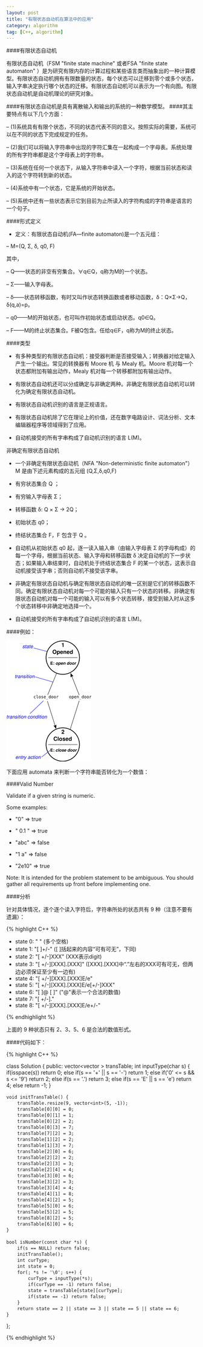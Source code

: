 ```yaml
---
layout: post
title: "有限状态自动机在算法中的应用"
category: algorithm
tag: [C++, algorithm]
---
```


####有限状态自动机

有限状态自动机（FSM "finite state machine" 或者FSA "finite state automaton" ）是为研究有限内存的计算过程和某些语言类而抽象出的一种计算模型。有限状态自动机拥有有限数量的状态，每个状态可以迁移到零个或多个状态，输入字串决定执行哪个状态的迁移。有限状态自动机可以表示为一个有向图。有限状态自动机是自动机理论的研究对象。

####有限状态自动机是具有离散输入和输出的系统的一种数学模型。
####其主要特点有以下几个方面：

– (1)系统具有有限个状态，不同的状态代表不同的意义。按照实际的需要，系统可以在不同的状态下完成规定的任务。

– (2)我们可以将输入字符串中出现的字符汇集在一起构成一个字母表。系统处理的所有字符串都是这个字母表上的字符串。

– (3)系统在任何一个状态下，从输入字符串中读入一个字符，根据当前状态和读入的这个字符转到新的状态。

– (4)系统中有一个状态，它是系统的开始状态。

– (5)系统中还有一些状态表示它到目前为止所读入的字符构成的字符串是语言的一个句子。

####形式定义

* 定义：有限状态自动机(FA—finite automaton)是一个五元组：

– M=(Q, Σ, δ, q0, F)

其中，

– Q——状态的非空有穷集合。∀q∈Q，q称为M的一个状态。

– Σ——输入字母表。

– δ——状态转移函数，有时又叫作状态转换函数或者移动函数，δ：Q×Σ→Q，δ(q,a)=p。

– q0——M的开始状态，也可叫作初始状态或启动状态。q0∈Q。

– F——M的终止状态集合。F被Q包含。任给q∈F，q称为M的终止状态。

####类型

- 有多种类型的有限状态自动机：接受器判断是否接受输入；转换器对给定输入产生一个输出。常见的转换器有 Moore 机 与 Mealy 机。Moore 机对每一个状态都附加有输出动作，Mealy 机对每一个转移都附加有输出动作。

- 有限状态自动机还可以分成确定与非确定两种。非确定有限状态自动机可以转化为确定有限状态自动机。

- 有限状态自动机识别的语言是正规语言。

- 有限状态自动机除了它在理论上的价值，还在数字电路设计、词法分析、文本编辑器程序等领域得到了应用。

- 自动机接受的所有字串构成了自动机识别的语言 L(M)。

非确定有限状态自动机

- 一个非确定有限状态自动机（NFA "Non-deterministic finite automaton"）M 是由下述元素构成的五元组 (Q,Σ,δ,q0,F)

* 有穷状态集合 Q ；

* 有穷输入字母表 Σ；

* 转移函数 δ: Q × Σ -> 2Q；

* 初始状态 q0；

* 终结状态集合 F，F 包含于 Q 。

- 自动机从初始状态 q0 起，逐一读入输入串（由输入字母表 Σ 的字母构成）的每一个字母，根据当前状态、输入字母和转移函数 δ 决定自动机的下一步状态；如果输入串结束时，自动机处于终结状态集合 F 的某一个状态，这表示自动机接受该字串；否则自动机不接受该字串。

- 非确定有限状态自动机与确定有限状态自动机的唯一区别是它们的转移函数不同。确定有限状态自动机对每一个可能的输入只有一个状态的转移。非确定有限状态自动机对每一个可能的输入可以有多个状态转移，接受到输入时从这多个状态转移中非确定地选择一个。

- 自动机接受的所有字串构成了自动机识别的语言 L(M)。

####例如：

![Alt text](/img/automata.png)

下面应用 automata 来判断一个字符串能否转化为一个数值：

####Valid Number

Validate if a given string is numeric.

Some examples:

* "0" => true

* " 0.1 " => true

* "abc" => false

* "1 a" => false

* "2e10" => true

Note: It is intended for the problem statement to be ambiguous. You should gather all requirements up front before implementing one.

####分析

针对具体情况，逐个逐个读入字符后，字符串所处的状态共有 9 种（注意不要有遗漏）：

{% highlight C++ %}

* state 0: "   " (多个空格)
* state 1: "[   ]+/-" ([ ]括起来的内容“可有可无”，下同)
* state 2: "[   +/-]XXX" (XXX表示digit)
* state 3: "[   +/-][XXX].[XXX]" ([XXX].[XXX]中“.”左右的XXX可有可无，但两边必须保证至少有一边有)
* state 4: "[   +/-][XXX].[XXX]E/e" 
* state 5: "[   +/-][XXX].[XXX]E/e[+/-]XXX"
* state 6: "[   ]@ [   ]" ("@"表示一个合法的数值)
* state 7: "[   +/-]."
* state 8: "[   +/-][XXX].[XXX]E/e+/-"

{% endhighlight %}

上面的 9 种状态只有 2、3、5、6 是合法的数值形式。

####代码如下：

{% highlight C++ %}

class Solution {
public:
    vector<vector<int> > transTable;
    int inputType(char s) {
        if(isspace(s)) return 0;
        else if(s == '+' || s == '-') return 1;
        else if('0' <= s && s <= '9') return 2;
        else if(s == '.') return 3;
        else if(s == 'E' || s == 'e') return 4;
        else return -1;
    }

    void initTransTable() {
        transTable.resize(9, vector<int>(5, -1));
        transTable[0][0] = 0;
        transTable[0][1] = 1;
        transTable[0][2] = 2;
        transTable[0][3] = 7;
        transTable[7][2] = 3;
        transTable[1][2] = 2;
        transTable[1][3] = 7;
        transTable[2][0] = 6;
        transTable[2][2] = 2;
        transTable[2][3] = 3;
        transTable[2][4] = 4;
        transTable[3][0] = 6;
        transTable[3][2] = 3;
        transTable[3][4] = 4;
        transTable[4][1] = 8;
        transTable[4][2] = 5;
        transTable[5][0] = 6;
        transTable[5][2] = 5;
        transTable[8][2] = 5;
        transTable[6][0] = 6;
    }

    bool isNumber(const char *s) {
        if(s == NULL) return false;
        initTransTable();
        int curType;
        int state = 0;
        for(; *s != '\0'; s++) {
            curType = inputType(*s);
            if(curType == -1) return false;
            state = transTable[state][curType];
            if(state == -1) return false;
        }
        return state == 2 || state == 3 || state == 5 || state == 6;
    }
};

{% endhighlight %}

